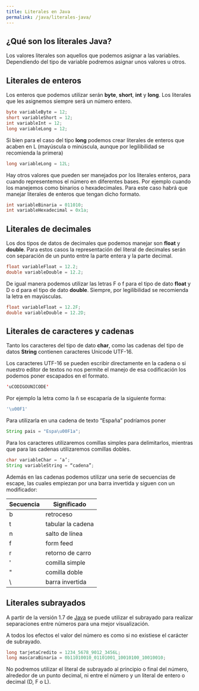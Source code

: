 ```yaml
---
title: Literales en Java
permalink: /java/literales-java/
---
```


## ¿Qué son los literales Java?

Los valores literales son aquellos que podemos asignar a las variables. Dependiendo del tipo de variable podremos asignar unos valores u otros.

## Literales de enteros

Los enteros que podemos utilizar serán **byte**, **short**, **int** y **long**. Los literales que les asignemos siempre será un número entero.

~~~java
byte variableByte = 12;
short variableShort = 12;
int variableInt = 12;
long variableLong = 12;
~~~

Si bien para el caso del tipo **long** podemos crear literales de enteros que acaben en L (mayúscula o minúscula, aunque por legilibilidad se recomienda la primera)

~~~java
long variableLong = 12L;
~~~

Hay otros valores que pueden ser manejados por los literales enteros, para cuando representemos el número en diferentes bases. Por ejemplo cuando los manejemos como binarios o hexadecimales. Para este caso habrá que manejar literales de enteros que tengan dicho formato.

~~~java
int variableBinaria = 011010;
int variableHexadecimal = 0x1a;
~~~

## Literales de decimales

Los dos tipos de datos de decimales que podemos manejar son **float** y **double**. Para estos casos la representación del literal de decimales serán con separación de un punto entre la parte entera y la parte decimal.

~~~java
float variableFloat = 12.2;
double variableDouble = 12.2;
~~~

De igual manera podemos utilizar las letras F o f para el tipo de dato **float** y D o d para el tipo de dato **double**. Siempre, por legilibilidad se recomienda la letra en mayúsculas.

~~~java
float variableFloat = 12.2F;
double variableDouble = 12.2D;
~~~

## Literales de caracteres y cadenas

Tanto los caracteres del tipo de dato **char**, como las cadenas del tipo de datos **String** contienen caracteres Unicode UTF-16.

Los caracteres UTF-16 se pueden escribir directamente en la cadena o si nuestro editor de textos no nos permite el manejo de esa codificación los podemos poner escapados en el formato.

~~~java
'uCODIGOUNICODE'
~~~

Por ejemplo la letra como la ñ se escaparía de la siguiente forma:

~~~java
'\u00F1'
~~~

Para utilizarla en una cadena de texto “España” podríamos poner

~~~java
String pais = "Espa\u00F1a";
~~~

Para los caracteres utilizaremos comillas simples para delimitarlos, mientras que para las cadenas utilizaremos comillas dobles.

~~~java
char variableChar = ‘a’;
String variableString = “cadena”;
~~~

Además en las cadenas podemos utilizar una serie de secuencias de escape, las cuales empiezan por una barra invertida y siguen con un modificador:

| Secuencia | Significado       |
| --------- | ----------------- |
| b         | retroceso         |
| t         | tabular la cadena |
| n         | salto de línea    |
| f         | form feed         |
| r         | retorno de carro  |
| \'        | comilla simple    |
| \"        | comilla doble     |
| \\        | barra invertida   |

## Literales subrayados

A partir de la versión 1.7 de [Java][ManualJava] se puede utilizar el subrayado para realizar separaciones entre números para una mejor visualización.

A todos los efectos el valor del número es como si no existiese el carácter de subrayado.

~~~java
long tarjetaCredito = 1234_5678_9012_3456L;
long mascaraBinaria = 0b11010010_01101001_10010100_10010010;
~~~

No podremos utilizar el literal de subrayado al principio o final del número, alrededor de un punto decimal, ni entre el número y un literal de entero o decimal (D, F o L).

[ManualJava]: http://www.manualweb.net/tutorial-java/
